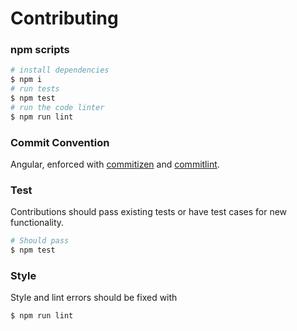 # Contributing

### npm scripts

```bash
# install dependencies
$ npm i
# run tests
$ npm test
# run the code linter
$ npm run lint
```

### Commit Convention

Angular, enforced with [commitizen](https://github.com/commitizen/cz-cli) and [commitlint](https://github.com/conventional-changelog/commitlint).

### Test

Contributions should pass existing tests or have test cases for new functionality.

```bash
# Should pass
$ npm test
```

### Style

Style and lint errors should be fixed with

```bash
$ npm run lint
```
